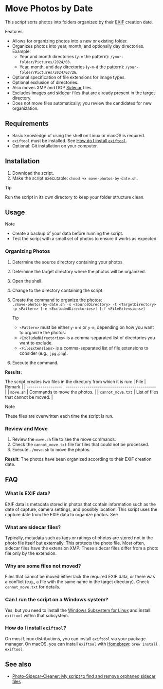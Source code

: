 # Move Photos by Date

This script sorts photos into folders organized by their [EXIF](#what-are-EXIF-data) creation date.

Features:

- Allows for organizing photos into a new or existing folder.
- Organizes photos into year, month, and optionally day directories. Example:
    - Year and month directories (`y-m` the pattern): `/your-folder/Pictures/2024/03`.
    - Year, month, and day directories (`y-m-d` the pattern): `/your-folder/Pictures/2024/03/26`.
- Optional specification of file extensions for image types.
- Optional exclusion of directories.
- Also moves XMP and DOP [Sidecar](#what-are-sidecar-files) files.
- Excludes images and sidecar files that are already present in the target directory.
- Does not move files automatically; you review the candidates for new organization.

## Requirements


- Basic knowledge of using the shell on Linux or macOS is required.
- `exiftool` must be installed. See [How do I install `exiftool`](#how-do-i-install-exiftool).
- Optional: Git installation on your computer.

## Installation

1. Download the script.
2. Make the script executable: `chmod +x move-photos-by-date.sh`.

> [!TIP]
> Run the script in its own directory to keep your folder structure clean.

## Usage

> [!NOTE]
> - Create a backup of your data before running the script.
> - Test the script with a small set of photos to ensure it works as expected.

### Organizing Photos

1. Determine the source directory containing your photos.
2. Determine the target directory where the photos will be organized.
3. Open the shell.
4. Change to the directory containing the script.
5. Create the command to organize the photos:  
   `./move-photos-by-date.sh -s <SourceDirectory> -t <TargetDirectory> -p <Pattern> [-e <ExcludedDirectories>] [-f <FileExtensions>]`  
   > [!TIP]
   > - `<Pattern>` must be either `y-m-d` or `y-m`, depending on how you want to organize the photos.
   > - `<ExcludedDirectories>` is a comma-separated list of directories you want to exclude.
   > - `<FileExtensions>` is a comma-separated list of file extensions to consider (e.g., `jpg,png`).

6. Execute the command.

**Results:**

The script creates two files in the directory from which it is run:
| File               | Remark                                         |
| ------------------ | ---------------------------------------------- |
| `move.sh`          | Commands to move the photos.                   |
| `cannot_move.txt`  | List of files that cannot be moved.            |

> [!NOTE]
> These files are overwritten each time the script is run.

### Review and Move

1. Review the `move.sh` file to see the move commands.
2. Check the `cannot_move.txt` file for files that could not be processed.
3. Execute `./move.sh` to move the photos.

**Result:** The photos have been organized according to their EXIF creation date.

## FAQ

### What is EXIF data?

EXIF data is metadata stored in photos that contain information such as the date of capture, camera settings, and possibly location. This script uses the capture date from the EXIF data to organize photos. See 

### What are sidecar files?

Typically, metadata such as tags or ratings of photos are stored not in the photo file itself but externally. This protects the photo file. Most often, sidecar files have the extension XMP. These sidecar files differ from a photo file only by the extension.

### Why are some files not moved?

Files that cannot be moved either lack the required EXIF data, or there was a conflict (e.g., a file with the same name in the target directory). Check `cannot_move.txt` for details.

### Can I run the script on a Windows system?

Yes, but you need to install the [Windows Subsystem for Linux](https://learn.microsoft.com/en-us/windows/wsl/about) and install `exiftool` within that subsystem.

### How do I install `exiftool`?

On most Linux distributions, you can install `exiftool` via your package manager. On macOS, you can install `exiftool` with [Homebrew](https://brew.sh/): `brew install exiftool`.

## See also

- [Photo-Sidecar-Cleaner: My script to find and remove orphaned sidecar files](https://github.com/sisyphosloughs/photo-sidecar-cleaner)
